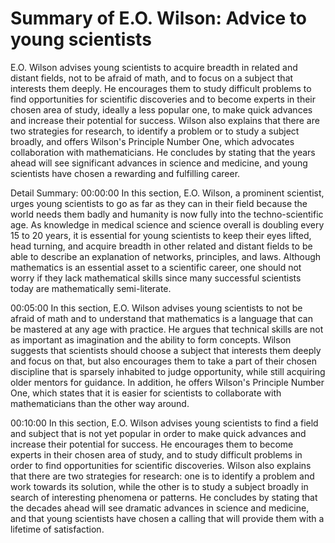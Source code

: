 # Summary of E.O. Wilson: Advice to young scientists

E.O. Wilson advises young scientists to acquire breadth in related and distant fields, not to be afraid of math, and to focus on a subject that interests them deeply. He encourages them to study difficult problems to find opportunities for scientific discoveries and to become experts in their chosen area of study, ideally a less popular one, to make quick advances and increase their potential for success. Wilson also explains that there are two strategies for research, to identify a problem or to study a subject broadly, and offers Wilson's Principle Number One, which advocates collaboration with mathematicians. He concludes by stating that the years ahead will see significant advances in science and medicine, and young scientists have chosen a rewarding and fulfilling career.

Detail Summary: 
00:00:00
In this section, E.O. Wilson, a prominent scientist, urges young scientists to go as far as they can in their field because the world needs them badly and humanity is now fully into the techno-scientific age. As knowledge in medical science and science overall is doubling every 15 to 20 years, it is essential for young scientists to keep their eyes lifted, head turning, and acquire breadth in other related and distant fields to be able to describe an explanation of networks, principles, and laws. Although mathematics is an essential asset to a scientific career, one should not worry if they lack mathematical skills since many successful scientists today are mathematically semi-literate.

00:05:00
In this section, E.O. Wilson advises young scientists to not be afraid of math and to understand that mathematics is a language that can be mastered at any age with practice. He argues that technical skills are not as important as imagination and the ability to form concepts. Wilson suggests that scientists should choose a subject that interests them deeply and focus on that, but also encourages them to take a part of their chosen discipline that is sparsely inhabited to judge opportunity, while still acquiring older mentors for guidance. In addition, he offers Wilson's Principle Number One, which states that it is easier for scientists to collaborate with mathematicians than the other way around.

00:10:00
In this section, E.O. Wilson advises young scientists to find a field and subject that is not yet popular in order to make quick advances and increase their potential for success. He encourages them to become experts in their chosen area of study, and to study difficult problems in order to find opportunities for scientific discoveries. Wilson also explains that there are two strategies for research: one is to identify a problem and work towards its solution, while the other is to study a subject broadly in search of interesting phenomena or patterns. He concludes by stating that the decades ahead will see dramatic advances in science and medicine, and that young scientists have chosen a calling that will provide them with a lifetime of satisfaction.

